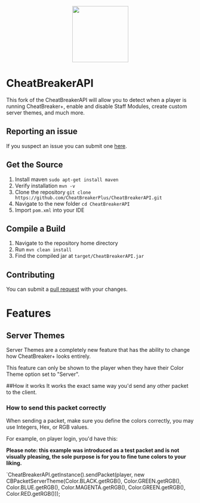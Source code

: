 
<p align="center">
    <img src="https://oldcheatbreaker.com/assets/images/CheatBreaker.gif" width="150" height="150"/>
</p>

# CheatBreakerAPI

This fork of the CheatBreakerAPI will allow you to detect when a player is running CheatBreaker+, enable and disable Staff Modules, create custom server themes, and much more.

## Reporting an issue

If you suspect an issue you can submit one [here](https://github.com/CheatBreakerPlus/CheatBreakerAPI/issues).

## Get the Source

1. Install maven `sudo apt-get install maven`
2. Verify installation `mvn -v`
3. Clone the repository `git clone https://github.com/CheatBreakerPlus/CheatBreakerAPI.git`
4. Navigate to the new folder `cd CheatBreakerAPI`
5. Import `pom.xml` into your IDE

## Compile a Build

1. Navigate to the repository home directory
2. Run `mvn clean install`
3. Find the compiled jar at `target/CheatBreakerAPI.jar`

## Contributing
You can submit a [pull request](https://github.com/CheatBreakerPlus/CheatBreakerAPI/pulls) with your changes.

# Features

## Server Themes

Server Themes are a completely new feature that has the ability to change how CheatBreaker+ looks entirely. 

This feature can only be shown to the player when they have their Color Theme option set to "Server".

##How it works
It works the exact same way you'd send any other packet to the client.

### How to send this packet correctly
When sending a packet, make sure you define the colors correctly, you may use Integers, Hex, or RGB values.

For example, on player login, you'd have this:

**Please note: this example was introduced as a test packet and is not visually pleasing, the sole purpose is for you to fine tune colors to your liking.**

`CheatBreakerAPI.getInstance().sendPacket(player, new CBPacketServerTheme(Color.BLACK.getRGB(), Color.GREEN.getRGB(), Color.BLUE.getRGB(), Color.MAGENTA.getRGB(), Color.GREEN.getRGB(), Color.RED.getRGB()));
